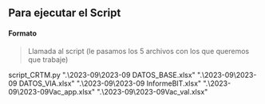 ## Para ejecutar el Script
#### Formato
> Llamada al script (le pasamos los 5 archivos con los que queremos que trabaje)

script_CRTM.py ".\2023-09\2023-09 DATOS_BASE.xlsx" ".\2023-09\2023-09 DATOS_VIA.xlsx" ".\2023-09\2023-09 InformeBIT.xlsx" ".\2023-09\2023-09Vac_app.xlsx" ".\2023-09\2023-09Vac_val.xlsx"